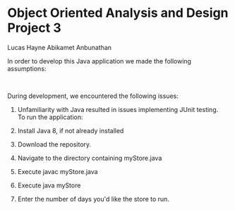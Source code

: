 # Object Oriented Analysis and Design Project 3

Lucas Hayne 
Abikamet Anbunathan

In order to develop this Java application we made the following assumptions:
<br>

<br>

During development, we encountered the following issues:<br>

1. Unfamiliarity with Java resulted in issues implementing JUnit testing. <br>
To run the application:<br>

1. Install Java 8, if not already installed <br>
2. Download the repository. <br>
3. Navigate to the directory containing myStore.java 
4. Execute javac myStore.java 
5. Execute java myStore 
6. Enter the number of days you'd like the store to run. 
